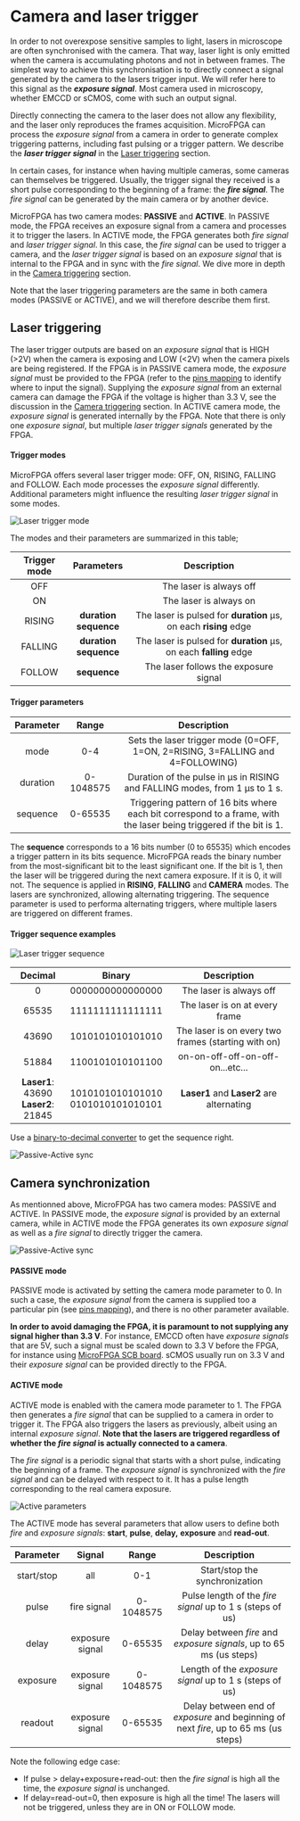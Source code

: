 # Camera and laser trigger

In order to not overexpose sensitive samples to light, lasers in microscope are often synchronised with the camera. That way, laser light is only emitted when the camera is accumulating photons and not in between frames. The simplest way to achieve this synchronisation is to directly connect a signal generated by the camera to the lasers trigger input. We will refer here to this signal as the ***exposure signal***. Most camera used in microscopy, whether EMCCD or sCMOS, come with such an output signal.

Directly connecting the camera to the laser does not allow any flexibility, and the laser only reproduces the frames acquisition. MicroFPGA can process the *exposure signal* from a camera in order to generate complex triggering patterns, including fast pulsing or a trigger pattern. We describe the ***laser trigger signal*** in the [Laser triggering](#laser-triggering) section.

In certain cases, for instance when having multiple cameras, some cameras can themselves be triggered. Usually, the trigger signal they received is a short pulse corresponding to the beginning of a frame: the ***fire signal***. The *fire signal* can be generated by the main camera or by another device.

MicroFPGA has two camera modes: **PASSIVE** and **ACTIVE**. In PASSIVE mode, the FPGA receives an exposure signal from a camera and processes it to trigger the lasers. In ACTIVE mode, the FPGA generates both *fire signal* and *laser trigger signal*. In this case, the *fire signal* can be used to trigger a camera, and the *laser trigger signal* is based on an *exposure signal* that is internal to the FPGA and in sync with the *fire signal*. We dive more in depth in the [Camera triggering](#camera-triggering) section.

Note that the laser triggering parameters are the same in both camera modes (PASSIVE or ACTIVE), and we will therefore describe them first.

## Laser triggering

The laser trigger outputs are based on an *exposure signal* that is HIGH (>2V) when the camera is exposing and LOW (<2V) when the camera pixels are being registered. If the FPGA is in PASSIVE camera mode, the *exposure signal* must be provided to the FPGA (refer to the [pins mapping](pins_br.md) to identify where to input the signal). Supplying the *exposure signal* from an external camera can damage the FPGA if the voltage is higher than 3.3 V, see the discussion in the [Camera triggering](#camera-triggering) section. In ACTIVE camera mode, the *exposure signal* is generated internally by the FPGA. Note that there is only one *exposure signal*, but multiple *laser trigger signals* generated by the FPGA.

#### Trigger modes

MicroFPGA offers several laser trigger mode: OFF, ON, RISING, FALLING and FOLLOW. Each mode processes the *exposure signal* differently. Additional parameters might influence the resulting *laser trigger signal* in some modes.

<img src="img/figs/G_mode.png" alt="Laser trigger mode"/>


The modes and their parameters are summarized in this table;

| Trigger mode |         Parameters         |                         Description                          |
| :----------: | :------------------------: | :----------------------------------------------------------: |
|     OFF      |                            |                   The laser is always off                    |
|      ON      |                            |                    The laser is always on                    |
|    RISING    | **duration<br />sequence** | The laser is pulsed for **duration** &#956;s, on each **rising** edge |
|   FALLING    | **duration<br />sequence** | The laser is pulsed for **duration** &#956;s, on each **falling** edge |
|    FOLLOW    |        **sequence**        |            The laser follows the exposure signal             |

#### Trigger parameters

| Parameter |   Range   |                         Description                          |
| :-------: | :-------: | :----------------------------------------------------------: |
|   mode    |    0-4    | Sets the laser trigger mode (0=OFF, 1=ON, 2=RISING, 3=FALLING and 4=FOLLOWING) |
| duration  | 0-1048575 | Duration of the pulse in &#956;s in RISING and FALLING modes, from 1 &#956;s to 1 s. |
| sequence  |  0-65535  | Triggering pattern of 16 bits where each bit correspond to a frame, with the laser being triggered if the bit is 1. |

The **sequence** corresponds to a 16 bits number (0 to 65535) which encodes a trigger pattern in its bits sequence. MicroFPGA reads the binary number from the most-significant bit to the least significant one. If the bit is 1, then the laser will be triggered during the next camera exposure. If it is 0, it will not. The sequence is applied in **RISING**, **FALLING** and **CAMERA** modes. The lasers are synchronized, allowing alternating triggering. The sequence parameter is used to performa alternating triggers, where multiple lasers are triggered on different frames.

#### Trigger sequence examples

<img src="img/figs/G_sequence.png" alt="Laser trigger sequence"/>


|                 Decimal                  |                 Binary                 |                     Description                     |
| :--------------------------------------: | :------------------------------------: | :-------------------------------------------------: |
|                    0                     |            0000000000000000            |               The laser is always off               |
|                  65535                   |            1111111111111111            |           The laser is on at every frame            |
|                  43690                   |            1010101010101010            | The laser is on every two frames (starting with on) |
|                  51884                   |            1100101010101100            |          on-on-off-off-on-off-on...etc...           |
| **Laser1**: 43690 <br> **Laser2**: 21845 | 1010101010101010 <br> 0101010101010101 |      **Laser1** and **Laser2** are alternating      |

Use a [binary-to-decimal converter](https://www.binaryhexconverter.com/binary-to-decimal-converter "One binary to decimal converter") to get the sequence right.

<img src="img/figs/alternating_illumination.gif" alt="Passive-Active sync"/>



## Camera synchronization

As mentionned above, MicroFPGA has two camera modes: PASSIVE and ACTIVE. In PASSIVE mode, the *exposure signal* is provided by an external camera, while in ACTIVE mode the FPGA generates its own *exposure signal* as well as a *fire signal* to directly trigger the camera.

<img src="img/figs/G_active_passive.png" alt="Passive-Active sync"/>

#### PASSIVE mode

PASSIVE mode is activated by setting the camera mode parameter to 0. In such a case, the *exposure signal* from the camera is supplied too a particular pin (see [pins mapping](pins_br.md)), and there is no other parameter available.

**In order to avoid damaging the FPGA, it is paramount to not supplying any signal higher than 3.3 V**. For instance, EMCCD often have *exposure signals* that are 5V, such a signal must be scaled down to 3.3 V before the FPGA, for instance using [MicroFPGA SCB board](resource1_electronics.md). sCMOS usually run on 3.3 V and their *exposure signal* can be provided directly to the FPGA.

#### ACTIVE mode

ACTIVE mode is enabled with the camera mode parameter to 1. The FPGA then generates a *fire signal* that can be supplied to a camera in order to trigger it. The FPGA also triggers the lasers as previously, albeit using an internal *exposure signal*. **Note that the lasers are triggered regardless of whether the *fire signal* is actually connected to a camera**.

The *fire signal* is a periodic signal that starts with a short pulse, indicating the beginning of a frame. The *exposure signal* is synchronized with the *fire signal* and can be delayed with respect to it. It has a pulse length corresponding to the real camera exposure.

<img src="img/figs/G_cam_parameters.png" alt="Active parameters"/>

The ACTIVE mode has several parameters that allow users to define both *fire* and *exposure signals*:  **start**, **pulse**, **delay,** **exposure** and **read-out**. 

|  Parameter |     Signal      |   Range   |                         Description                          |
|  :-------: | :-------------: | :-------: | :----------------------------------------------------------: |
| start/stop |      all        |    0-1    |  Start/stop the synchronization                              |
|    pulse   |   fire signal   | 0-1048575 |  Pulse length of the *fire signal* up to 1 s (steps of us)   |
|    delay   | exposure signal |  0-65535  | Delay between *fire* and *exposure signals*, up to 65 ms (us steps) |
|  exposure  | exposure signal | 0-1048575 |   Length of the *exposure signal* up to 1 s (steps of us)    |
|   readout  | exposure signal |  0-65535  | Delay between end of *exposure* and beginning of next *fire*, up to 65 ms (us steps) |

Note the following edge case:

- If pulse > delay+exposure+read-out: then the *fire signal* is high all the time, the *exposure signal* is unchanged.
- If delay=read-out=0, then exposure is high all the time! The lasers will not be triggered, unless they are in ON or FOLLOW mode.
